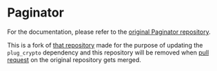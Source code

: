 # Paginator

For the documentation, please refer to the [original Paginator repository](https://github.com/duffelhq/paginator). 

This is a fork of [that repository](https://github.com/duffelhq/paginator) made for the purpose of updating the `plug_crypto` dependency 
and this repository will be removed when [pull request](https://github.com/duffelhq/paginator/pull/193) on the original repository 
gets merged.
